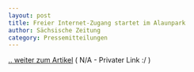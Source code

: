 ```yaml
---
layout: post
title: Freier Internet-Zugang startet im Alaunpark
author: Sächsische Zeitung
category: Pressemitteilungen
---
```


[.. weiter zum Artikel](http://www.sz-online.de/nachrichten/freier-internet-zugangstartet-im-alaunpark-2609262.html) ( N/A - Privater Link :/ )
